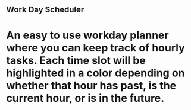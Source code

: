 ## Work Day Scheduler 

# An easy to use workday planner where you can keep track of hourly tasks. Each time slot will be highlighted in a color depending on whether that hour has past, is the current hour, or is in the future.